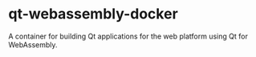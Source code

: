 # qt-webassembly-docker
A container for building Qt applications for the web platform using Qt for WebAssembly.
